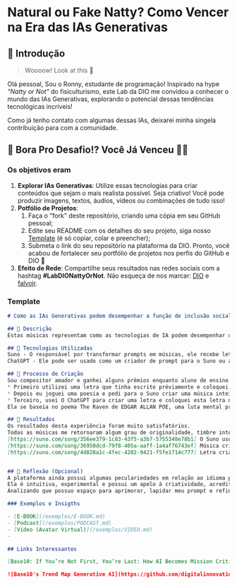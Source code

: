 # Natural ou Fake Natty? Como Vencer na Era das IAs Generativas

## 🚀 Introdução

> Woooow! Look at this 👀

Olá pessoal, Sou o Ronny, estudante de programação! Inspirado na hype _"Natty or Not"_ do fisiculturismo, este Lab da DIO me convidou a conhecer o mundo das IAs Generativas, explorando o potencial dessas tendências tecnológicas incríveis! 

Como já tenho contato com algumas dessas IAs, deixarei minha singela contribuição para com a comunidade.

## 🎯 Bora Pro Desafio!? Você Já Venceu 💪🤓

### Os objetivos eram

1. **Explorar IAs Generativas**: Utilize essas tecnologias para criar conteúdos que sejam o mais realista possível. Seja criativo! Você pode produzir imagens, textos, áudios, vídeos ou combinações de tudo isso!
1. **Potfólio de Projetos**:
    1. Faça o "fork" deste repositório, criando uma cópia em seu GitHub pessoal;
    2. Edite seu README com os detalhes do seu projeto, siga nosso [Template](#template) (é só copiar, colar e preencher);
    3. Submeta o link do seu repositório na plataforma da DIO. Pronto, você acabou de fortalecer seu portfólio de projetos nos perfis do GitHub e DIO 🚀
1. **Efeito de Rede**: Compartilhe seus resultados nas redes sociais com a hashtag **#LabDIONattyOrNot**. Não esqueça de nos marcar: [DIO](https://www.linkedin.com/school/dio-makethechange) e [falvojr](https://www.linkedin.com/in/falvojr).

### Template

```markdown
# Como as IAs Generativas podem desempenhar a função de inclusão social. 🎼

## 📒 Descrição
Estas músicas representam como as tecnologias de IA podem desempenhar um função social importante e disruptiva no contexto musical.

## 🤖 Tecnologias Utilizadas
Suno - O responsável por transformar prompts em músicas, ele recebe letras inteiras, recebe arquivo de voz, entrega músicas com estilos musicais já consagrados.
ChatGPT - Ele pode ser usado como um criador de prompt para o Suno ou até mesmo criar a própria música com características solicitadas à ele.

## 🧐 Processo de Criação
Sou compositor amador e ganhei alguns prêmios enquanto aluno de ensino médio por criar canções e poesias, então utilizei três métodos distintos para criar composições no Suno.
* Primeiro utilizei uma letra que tinha escrito préviamente e coloquei os estilos e características que queria na música.
* Depois eu joguei uma poesia e pedi para o Suno criar uma música inteira em cima daquela poesia.
* Terceiro, usei O ChatGPT para criar uma letra e coloquei esta letra no Suno para ele criar com ela uma canção.
Ela se baseia no poema The Raven de EDGAR ALLAN POE, uma luta mental provocada pela perca de um grande amor.

## 🚀 Resultados
Os resultados desta experiência foram muito satisfatórios.
Todas as músicas me retornaram algum grau de originalidade, timbre interessante e praticamente qualquer gosto musical, pode ser satisfeito por essa IA.
[https://suno.com/song/356ee379-1c83-43f5-a3b7-5755348e78b1] O Suno usou a mimha poesia para criar esta música.
[https://suno.com/song/36950dcd-79f8-405a-aaff-1a4af76743ef] Música criada em co-produção com o ChatGPT. Escrevi partes e ele escreveu um complemento.
[https://suno.com/song/4d828a1c-4fec-4202-9421-f5fe1714c777] Letra criada inteiramente por mim e desenvolvida pelo Suno.


## 💭 Reflexão (Opcional)
A plataforma ainda possui algumas peculariedades em relação ao idioma pt-br, porém é uma ferramenta incrível caso a pessoa entenda a língua inglesa.
Ela é intuitiva, experimental e possui um apelo à criatividade, acredito que seja um bom jeito de incentivar a criativade de um programador, independente de seu nível de skill. 
Analizando que possuo espaço para aprimorar, lapidar meu prompt e refinar alguns estilos, deixarei a música pretendida mais próxima do meu desejo final.

### Exemplos e Insigths

- [E-BOOK](/exemplos/E-BOOK.md)
- [Podcast](/exemplos/PODCAST.md)
- [Vídeo (Avatar Virtual)](/exemplos/VIDEO.md)
- 

## Links Interessantes

[Base10: If You’re Not First, You’re Last: How AI Becomes Mission Critical](https://base10.vc/post/generative-ai-mission-critical/)

![Base10's Trend Map Generative AI](https://github.com/digitalinnovationone/lab-natty-or-not/assets/730492/f4df26e8-f8f7-4419-8252-c69d73ea930c)
